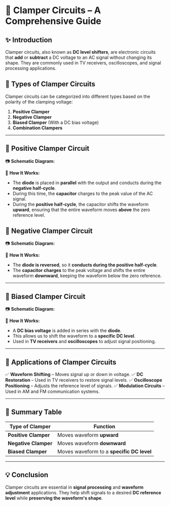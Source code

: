 # 📘 Clamper Circuits – A Comprehensive Guide

## ✨ Introduction
Clamper circuits, also known as **DC level shifters**, are electronic circuits that **add** or **subtract** a DC voltage to an AC signal without changing its shape. They are commonly used in TV receivers, oscilloscopes, and signal processing applications.

## 🔹 Types of Clamper Circuits
Clamper circuits can be categorized into different types based on the polarity of the clamping voltage:

1. **Positive Clamper**
2. **Negative Clamper**
3. **Biased Clamper** (With a DC bias voltage)
4. **Combination Clampers**

---

## 📌 Positive Clamper Circuit
📷 **Schematic Diagram:**

🔹 **How It Works:**
- The **diode** is placed in **parallel** with the output and conducts during the **negative half-cycle**.
- During this time, the **capacitor** charges to the peak value of the AC signal.
- During the **positive half-cycle**, the capacitor shifts the waveform **upward**, ensuring that the entire waveform moves **above** the zero reference level.



## 📌 Negative Clamper Circuit
📷 **Schematic Diagram:**


🔹 **How It Works:**
- The **diode is reversed**, so it **conducts during the positive half-cycle**.
- The **capacitor charges** to the peak voltage and shifts the entire waveform **downward**, keeping the waveform below the zero reference.

---

## 📌 Biased Clamper Circuit
📷 **Schematic Diagram:**



🔹 **How It Works:**
- A **DC bias voltage** is added in series with the **diode**.
- This allows us to shift the waveform to a **specific DC level**.
- Used in **TV receivers** and **oscilloscopes** to adjust signal positioning.

---

## 📌 Applications of Clamper Circuits
✅ **Waveform Shifting** – Moves signal up or down in voltage.
✅ **DC Restoration** – Used in TV receivers to restore signal levels.
✅ **Oscilloscope Positioning** – Adjusts the reference level of signals.
✅ **Modulation Circuits** – Used in AM and FM communication systems.

---

## 📌 Summary Table
| Type of Clamper | Function |
|----------------|----------|
| **Positive Clamper** | Moves waveform **upward** |
| **Negative Clamper** | Moves waveform **downward** |
| **Biased Clamper** | Moves waveform to a **specific DC level** |

---

## 💡 Conclusion
Clamper circuits are essential in **signal processing** and **waveform adjustment** applications. They help shift signals to a desired **DC reference level** while **preserving the waveform's shape**.



